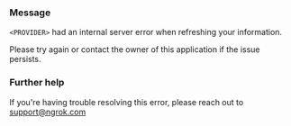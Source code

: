 
### Message
<code>&lt;PROVIDER&gt;</code> had an internal server error when refreshing your information.

Please try again or contact the owner of this application if the issue persists.

### Further help
If you're having trouble resolving this error, please reach out to [support@ngrok.com](mailto:support@ngrok.com?subject=Help%20with%20ERR_NGROK_5533)

